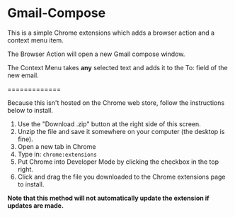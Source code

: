 Gmail-Compose
=============

This is a simple Chrome extensions which adds a browser action and a context menu item.

The Browser Action will open a new Gmail compose window.

The Context Menu takes **any** selected text and adds it to the To: field of the new email.

=============

Because this isn't hosted on the Chrome web store, follow the instructions below to install.

1. Use the "Download .zip" button at the right side of this screen.
2. Unzip the file and save it somewhere on your computer (the desktop is fine).
3. Open a new tab in Chrome
4. Type in: `chrome:extensions`
5. Put Chrome into Developer Mode by clicking the checkbox in the top right.
6. Click and drag the file you downloaded to the Chrome extensions page to install.

**Note that this method will not automatically update the extension if updates are made.**